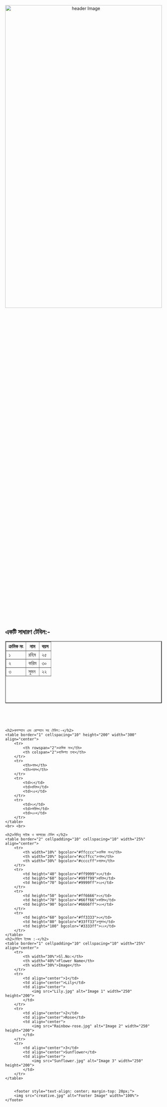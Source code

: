 <!DOCTYPE html>
<html lang="bn">
<head>
    <meta charset="UTF-8">
    <meta name="viewport" content="width=device-width, initial-scale=1.0">
    <title>HTML Table with Header & Footer</title>
</head>
<body>
    <header>
        <img src="creative2.jpg" alt="header Image" height="50%" width="100%">
    </header>
    <h2>একটি সাধারণ টেবিল:-</h2>
    <table border="2" cellspacing="10" height="200" width="300" align="center">
        <tr>
            <th>ক্রমিক নং</th>
            <th>নাম</th>
            <th>বয়স</th>
        </tr>
        <tr>
            <td>১</td>
            <td>রহিম</td>
            <td>২৫</td>
        </tr>
        <tr>
            <td>২</td>
            <td>করিম</td>
            <td>৩০</td>
        </tr>
        <tr>
            <td>৩</td>
            <td>সুমন</td>
            <td>২২</td>
        </tr>
    </table> <br> <br> <br>
    
    <h2>কলস্প্যান এবং রোস্প্যান সহ টেবিল:-</h2>
    <table border="1" cellspacing="10" height="200" width="300" align="center">
        <tr>
            <th rowspan="2">ক্রমিক নং</th>
            <th colspan="2">ব্যক্তিগত তথ্য</th>
        </tr>
        <tr>
            <th>নাম</th>
            <th>বয়স</th>
        </tr>
        <tr>
            <td>১</td>
            <td>রহিম</td>
            <td>২৫</td>
        </tr>
        <tr>
            <td>২</td>
            <td>করিম</td>
            <td>৩০</td>
        </tr>
    </table> 
    <br> <br>

    <h2>বিভিন্ন সাইজ ও কালারের টেবিল </h2>
    <table border="2" cellpadding="10" cellspacing="10" width="25%" align="center">
        <tr>
            <th width="10%" bgcolor="#ffcccc">ক্রমিক নং</th>
            <th width="20%" bgcolor="#ccffcc">নাম</th>
            <th width="30%" bgcolor="#ccccff">বয়স</th>
        </tr>
        <tr>
            <td height="40" bgcolor="#ff9999">১</td>
            <td height="60" bgcolor="#99ff99">রহিম</td>
            <td height="70" bgcolor="#9999ff">২৫</td>
        </tr>
        <tr>
            <td height="50" bgcolor="#ff6666">২</td>
            <td height="70" bgcolor="#66ff66">করিম</td>
            <td height="90" bgcolor="#6666ff">৩০</td>
        </tr>
        <tr>
            <td height="60" bgcolor="#ff3333">৩</td>
            <td height="80" bgcolor="#33ff33">সুমন</td>
            <td height="100" bgcolor="#3333ff">২২</td>
        </tr>
    </table>
    <h2>টেবিলে ইমেজ :-</h2>
    <table border="1" cellpadding="10" cellspacing="10" width="25%" align="center">
        <tr>
            <th width="30%">Sl.No:</th>
            <th width="40%">Flower Name</th>
            <th width="30%">Image</th>
        </tr>
        <tr>
            <td align="center">1</td>
            <td align="center">Lily</td>
            <td align="center">
                <img src="Lily.jpg" alt="Image 1" width="250" height="200">
            </td>
        </tr>
        <tr>
            <td align="center">2</td>
            <td align="center">Rose</td>
            <td align="center">
                <img src="Rainbow-rose.jpg" alt="Image 2" width="250" height="200">
            </td>
        </tr>
        <tr>
            <td align="center">3</td>
            <td align="center">Sunflower</td>
            <td align="center">
                <img src="Sunflower.jpg" alt="Image 3" width="250" height="200">
            </td>
        </tr>
    </table>


        <footer style="text-align: center; margin-top: 20px;">
        <img src="creative.jpg" alt="Footer Image" width="100%">
    </foote>

</body>
</html>
